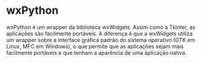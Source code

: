 # wxPython

wxPython é um wrapper da biblioteca wxWidgets. 
Assim como a Tkinter, as aplicações são facilmente portáveis. 
A diferença é que a wxWidgets utiliza um wrapper sobre a interface gráfica padrão do sistema operativo (GTK em Linux, MFC em Windows), 
o que permite que as aplicações sejam mais facilmente portáveis e que tenham a aparência de uma aplicação nativa.
